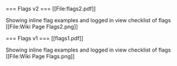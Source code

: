 === Flags v2 ===
[[File:flags2.pdf]]<br />

Showing inline flag examples and logged in view checklist of flags
[[File:Wiki Page Flags2.png]]

=== Flags v1 ===
[[flags1.pdf]]<br />

Showing inline flag examples and logged in view checklist of flags
[[File:Wiki Page Flags.png]]